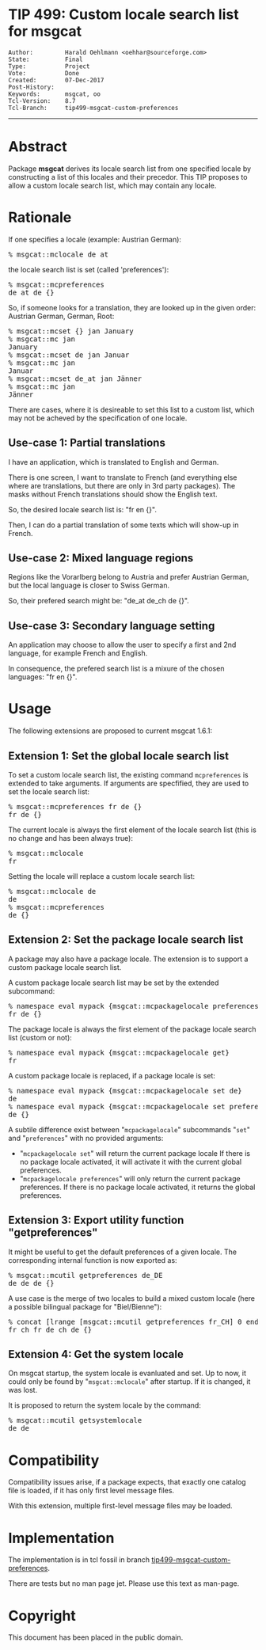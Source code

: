 # TIP 499: Custom locale search list for msgcat
	Author:         Harald Oehlmann <oehhar@sourceforge.com>
	State:          Final
	Type:           Project
	Vote:           Done
	Created:        07-Dec-2017
	Post-History:
	Keywords:       msgcat, oo
	Tcl-Version:    8.7
	Tcl-Branch:     tip499-msgcat-custom-preferences
-----

# Abstract

Package **msgcat** derives its locale search list from one specified locale by constructing a list of this locales and their precedor.
This TIP proposes to allow a custom locale search list, which may contain any locale.

# Rationale

If one specifies a locale (example: Austrian German):

<pre>
% msgcat::mclocale de_at
</pre>

the locale search list is set (called 'preferences'):

<pre>
% msgcat::mcpreferences
de_at de {}
</pre>

So, if someone looks for a translation, they are looked up in the given order: Austrian German, German, Root:

<pre>
% msgcat::mcset {} jan January
% msgcat::mc jan
January
% msgcat::mcset de jan Januar
% msgcat::mc jan
Januar
% msgcat::mcset de_at jan Jänner
% msgcat::mc jan
Jänner
</pre>

There are cases, where it is desireable to set this list to a custom list, which may not be acheved by the specification of one locale.

## Use-case 1: Partial translations

I have an application, which is translated to English and German.

There is one screen, I want to translate to French (and everything else where are translations, but there are only in 3rd party packages).
The masks without French translations should show the English text.

So, the desired locale search list is: "fr en {}".

Then, I can do a partial translation of some texts which will show-up in French.

## Use-case 2: Mixed language regions

Regions like the Vorarlberg belong to Austria and prefer Austrian German, but the local language is closer to Swiss German.

So, their prefered search might be: "de\_at de\_ch de {}".

## Use-case 3: Secondary language setting

An application may choose to allow the user to specify a first and 2nd language, for example French and English.

In consequence, the prefered search list is a mixure of the chosen languages: "fr en {}".

# Usage

The following extensions are proposed to current msgcat 1.6.1:

## Extension 1: Set the global locale search list

To set a custom locale search list, the existing command `mcpreferences` is extended to take arguments.
If arguments are specfified, they are used to set the locale search list:

<pre>
% msgcat::mcpreferences fr de {}
fr de {}
</pre>

The current locale is always the first element of the locale search list (this is no change and has been always true):

<pre>
% msgcat::mclocale
fr
</pre>

Setting the locale will replace a custom locale search list:

<pre>
% msgcat::mclocale de
de
% msgcat::mcpreferences
de {}
</pre>

## Extension 2: Set the package locale search list

A package may also have a package locale.
The extension is to support a custom package locale search list.

A custom package locale search list may be set by the extended subcommand:

<pre>
% namespace eval mypack {msgcat::mcpackagelocale preferences fr de {} }
fr de {}
</pre>

The package locale is always the first element of the package locale search list (custom or not):

<pre>
% namespace eval mypack {msgcat::mcpackagelocale get}
fr
</pre>

A custom package locale is replaced, if a package locale is set:

<pre>
% namespace eval mypack {msgcat::mcpackagelocale set de}
de
% namespace eval mypack {msgcat::mcpackagelocale set preferences}
de {}
</pre>

A subtile difference exist between "`mcpackagelocale`" subcommands "`set`" and "`preferences`" with no provided arguments:

   *   "`mcpackagelocale set`" will return the current package locale If there is no package locale activated, it will activate it with the current global preferences.
   *   "`mcpackagelocale preferences`" will only return the current package preferences. If there is no package locale activated, it returns the global preferences.

## Extension 3: Export utility function "getpreferences"

It might be useful to get the default preferences of a given locale.
The corresponding internal function is now exported as:

<pre>
% msgcat::mcutil getpreferences de_DE
de_de de {}
</pre>

A use case is the merge of two locales to build a mixed custom locale (here a possible bilingual package for "Biel/Bienne"):

<pre>
% concat [lrange [msgcat::mcutil getpreferences fr_CH] 0 end-1] [msgcat::mcutil getpreferences de_CH]
fr_ch fr de_ch de {}
</pre>

## Extension 4: Get the system locale

On msgcat startup, the system locale is evanluated and set.
Up to now, it could only be found by "`msgcat::mclocale`" after startup.
If it is changed, it was lost.

It is proposed to return the system locale by the command:

<pre>
% msgcat::mcutil getsystemlocale
de_de
</pre>

# Compatibility

Compatibility issues arise, if a package expects, that exactly one catalog file is loaded, if it has only first level message files.

With this extension, multiple first-level message files may be loaded.

# Implementation

The implementation is in tcl fossil in branch
[tip499-msgcat-custom-preferences](https://core.tcl.tk/tcl/timeline?r=tip499-msgcat-custom-preferences).

There are tests but no man page jet.
Please use this text as man-page.

# Copyright

This document has been placed in the public domain.
